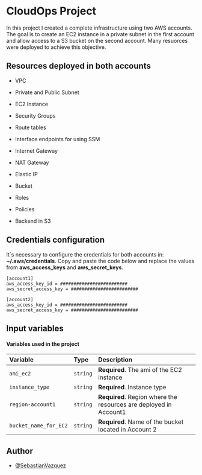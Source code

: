 
# CloudOps Project

In this project I created a complete infrastructure using two AWS accounts. The goal is to create an EC2 instance in a private subnet in the first account and allow access to a S3 bucket on the second account.
Many resuorces were deployed to achieve this objective.



## Resources deployed in both accounts

- VPC

- Private and Public Subnet
- EC2 Instance

- Security Groups
- Route tables

- Interface endpoints for using SSM
- Internet Gateway

- NAT Gateway
- Elastic IP

- Bucket
- Roles

- Policies

- Backend in S3



## Credentials configuration

It´s necessary to configure the credentials for both accounts in:
**~/.aws/credentials**. Copy and paste the code below and replace the values from **aws_access_keys** and **aws_secret_keys**.
```http
[account1]
aws_access_key_id = #########################
aws_secret_access_key = #########################

[account2]
aws_access_key_id = #########################
aws_secret_access_key = #########################
```

## Input variables

#### Variables used in the project



| Variable | Type     | Description                |
| :-------- | :------- | :------------------------- |
| `ami_ec2` | `string` | **Required**. The ami of the EC2 instance |
| `instance_type` | `string` | **Required**. Instance type |
| `region-account1` | `string` | **Required**. Region where the resources are deployed in Account1 |
| `bucket_name_for_EC2` | `string` | **Required**. Name of the bucket located in Account 2 |



## Author

- [@SebastianVazquez](github.com/sebavazquez06)

